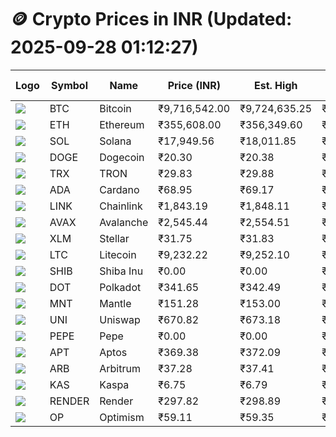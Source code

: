 # 🪙 Crypto Prices in INR (Updated: 2025-09-28 01:12:27)

| Logo | Symbol | Name       | Price (INR) | Est. High | Est. Low | Gross Profit | Fees | Net Profit | ROI % |
|------|--------|------------|-------------|-----------|----------|---------------|------|-------------|--------|
| ![](https://coin-images.coingecko.com/coins/images/1/large/bitcoin.png?1696501400) | BTC    | Bitcoin    | ₹9,716,542.00 | ₹9,724,635.25 | ₹9,708,448.75 | ₹166.73 | ₹200.00 | ₹-33.27 | -0.03% |
| ![](https://coin-images.coingecko.com/coins/images/279/large/ethereum.png?1696501628) | ETH    | Ethereum   | ₹355,608.00 | ₹356,349.60 | ₹354,866.40 | ₹417.96 | ₹200.00 | ₹217.96 | 0.22% |
| ![](https://coin-images.coingecko.com/coins/images/4128/large/solana.png?1718769756) | SOL    | Solana     | ₹17,949.56 | ₹18,011.85 | ₹17,887.27 | ₹696.48 | ₹200.00 | ₹496.48 | 0.50% |
| ![](https://coin-images.coingecko.com/coins/images/5/large/dogecoin.png?1696501409) | DOGE   | Dogecoin   | ₹20.30 | ₹20.38 | ₹20.23 | ₹741.66 | ₹200.00 | ₹541.66 | 0.54% |
| ![](https://coin-images.coingecko.com/coins/images/1094/large/tron-logo.png?1696502193) | TRX    | TRON       | ₹29.83 | ₹29.88 | ₹29.78 | ₹322.34 | ₹200.00 | ₹122.34 | 0.12% |
| ![](https://coin-images.coingecko.com/coins/images/975/large/cardano.png?1696502090) | ADA    | Cardano    | ₹68.95 | ₹69.17 | ₹68.73 | ₹654.78 | ₹200.00 | ₹454.78 | 0.45% |
| ![](https://coin-images.coingecko.com/coins/images/877/large/chainlink-new-logo.png?1696502009) | LINK   | Chainlink  | ₹1,843.19 | ₹1,848.11 | ₹1,838.27 | ₹534.96 | ₹200.00 | ₹334.96 | 0.33% |
| ![](https://coin-images.coingecko.com/coins/images/12559/large/Avalanche_Circle_RedWhite_Trans.png?1696512369) | AVAX   | Avalanche  | ₹2,545.44 | ₹2,554.51 | ₹2,536.37 | ₹714.88 | ₹200.00 | ₹514.88 | 0.51% |
| ![](https://coin-images.coingecko.com/coins/images/100/large/fmpFRHHQ_400x400.jpg?1735231350) | XLM    | Stellar    | ₹31.75 | ₹31.83 | ₹31.67 | ₹492.55 | ₹200.00 | ₹292.55 | 0.29% |
| ![](https://coin-images.coingecko.com/coins/images/2/large/litecoin.png?1696501400) | LTC    | Litecoin   | ₹9,232.22 | ₹9,252.10 | ₹9,212.34 | ₹431.52 | ₹200.00 | ₹231.52 | 0.23% |
| ![](https://coin-images.coingecko.com/coins/images/11939/large/shiba.png?1696511800) | SHIB   | Shiba Inu  | ₹0.00 | ₹0.00 | ₹0.00 | ₹435.08 | ₹200.00 | ₹235.08 | 0.24% |
| ![](https://coin-images.coingecko.com/coins/images/12171/large/polkadot.png?1696512008) | DOT    | Polkadot   | ₹341.65 | ₹342.49 | ₹340.81 | ₹494.71 | ₹200.00 | ₹294.71 | 0.29% |
| ![](https://coin-images.coingecko.com/coins/images/30980/large/Mantle-Logo-mark.png?1739213200) | MNT    | Mantle     | ₹151.28 | ₹153.00 | ₹149.56 | ₹2,296.70 | ₹200.00 | ₹2,096.70 | 2.10% |
| ![](https://coin-images.coingecko.com/coins/images/12504/large/uniswap-logo.png?1720676669) | UNI    | Uniswap    | ₹670.82 | ₹673.18 | ₹668.46 | ₹706.40 | ₹200.00 | ₹506.40 | 0.51% |
| ![](https://coin-images.coingecko.com/coins/images/29850/large/pepe-token.jpeg?1696528776) | PEPE   | Pepe       | ₹0.00 | ₹0.00 | ₹0.00 | ₹769.67 | ₹200.00 | ₹569.67 | 0.57% |
| ![](https://coin-images.coingecko.com/coins/images/26455/large/aptos_round.png?1696525528) | APT    | Aptos      | ₹369.38 | ₹372.09 | ₹366.67 | ₹1,480.09 | ₹200.00 | ₹1,280.09 | 1.28% |
| ![](https://coin-images.coingecko.com/coins/images/16547/large/arb.jpg?1721358242) | ARB    | Arbitrum   | ₹37.28 | ₹37.41 | ₹37.15 | ₹718.78 | ₹200.00 | ₹518.78 | 0.52% |
| ![](https://coin-images.coingecko.com/coins/images/25751/large/kaspa-icon-exchanges.png?1696524837) | KAS    | Kaspa      | ₹6.75 | ₹6.79 | ₹6.71 | ₹1,117.32 | ₹200.00 | ₹917.32 | 0.92% |
| ![](https://coin-images.coingecko.com/coins/images/11636/large/rndr.png?1696511529) | RENDER | Render     | ₹297.82 | ₹298.89 | ₹296.75 | ₹719.79 | ₹200.00 | ₹519.79 | 0.52% |
| ![](https://coin-images.coingecko.com/coins/images/25244/large/Optimism.png?1696524385) | OP     | Optimism   | ₹59.11 | ₹59.35 | ₹58.87 | ₹825.59 | ₹200.00 | ₹625.59 | 0.63% |
